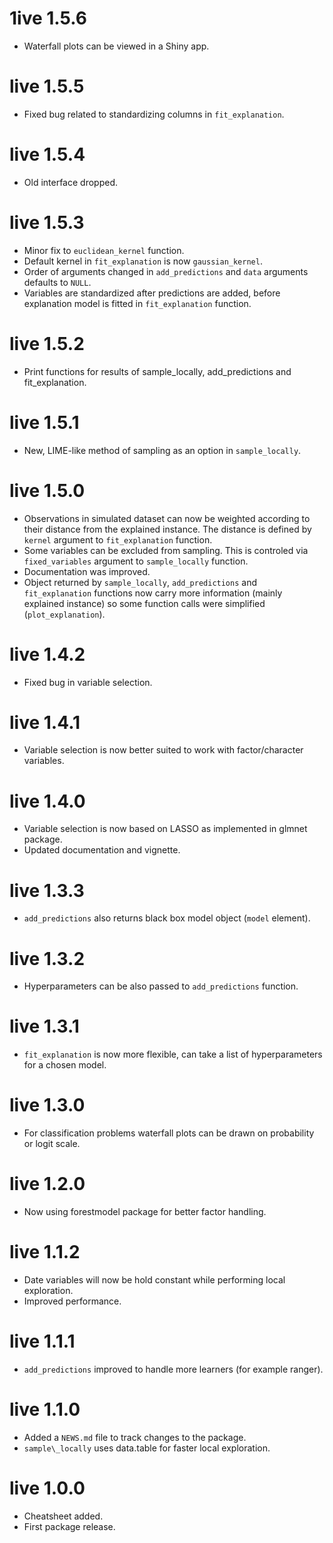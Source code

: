 # 1ive 1.5.6

* Waterfall plots can be viewed in a Shiny app.

# live 1.5.5

* Fixed bug related to standardizing columns in `fit_explanation`.

# live 1.5.4

* Old interface dropped.

# live 1.5.3

* Minor fix to `euclidean_kernel` function.
* Default kernel in `fit_explanation` is now `gaussian_kernel`.
* Order of arguments changed in `add_predictions` and `data` arguments defaults to `NULL`.
* Variables are standardized after predictions are added, before explanation model is fitted in `fit_explanation` function.

# live 1.5.2

* Print functions for results of sample_locally, add_predictions and fit_explanation.

# live 1.5.1

* New, LIME-like method of sampling as an option in `sample_locally`.

# live 1.5.0

* Observations in simulated dataset can now be weighted according to their distance from the explained instance. The distance is defined by `kernel` argument to `fit_explanation` function.
* Some variables can be excluded from sampling. This is controled via `fixed_variables` argument to `sample_locally` function.
* Documentation was improved.
* Object returned by `sample_locally`, `add_predictions` and `fit_explanation` functions now carry more information (mainly explained instance) so some function calls were simplified (`plot_explanation`).

# live 1.4.2

* Fixed bug in variable selection.

# live 1.4.1

* Variable selection is now better suited to work with factor/character variables.

# live 1.4.0

* Variable selection is now based on LASSO as implemented in glmnet package.
* Updated documentation and vignette.

# live 1.3.3

* `add_predictions` also returns black box model object (`model` element).


# live 1.3.2

* Hyperparameters can be also passed to `add_predictions` function.

# live 1.3.1

* `fit_explanation` is now more flexible, can take a list of hyperparameters for a chosen model.

# live 1.3.0

* For classification problems waterfall plots can be drawn on probability or logit scale.

# live 1.2.0

* Now using forestmodel package for better factor handling.

# live 1.1.2

* Date variables will now be hold constant while performing local exploration.
* Improved performance.

# live 1.1.1

* `add_predictions` improved to handle more learners (for example ranger).

# live 1.1.0

* Added a `NEWS.md` file to track changes to the package.
* `sample\_locally` uses data.table for faster local exploration.

# live 1.0.0

* Cheatsheet added.
* First package release.

